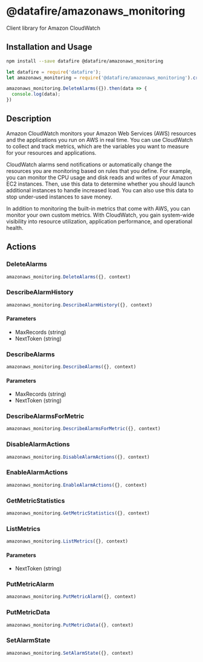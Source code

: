 # @datafire/amazonaws_monitoring

Client library for Amazon CloudWatch

## Installation and Usage
```bash
npm install --save datafire @datafire/amazonaws_monitoring
```

```js
let datafire = require('datafire');
let amazonaws_monitoring = require('@datafire/amazonaws_monitoring').create();

amazonaws_monitoring.DeleteAlarms({}).then(data => {
  console.log(data);
})
```

## Description
<p>Amazon CloudWatch monitors your Amazon Web Services (AWS) resources and the applications you run on AWS in real time. You can use CloudWatch to collect and track metrics, which are the variables you want to measure for your resources and applications.</p> <p>CloudWatch alarms send notifications or automatically change the resources you are monitoring based on rules that you define. For example, you can monitor the CPU usage and disk reads and writes of your Amazon EC2 instances. Then, use this data to determine whether you should launch additional instances to handle increased load. You can also use this data to stop under-used instances to save money.</p> <p>In addition to monitoring the built-in metrics that come with AWS, you can monitor your own custom metrics. With CloudWatch, you gain system-wide visibility into resource utilization, application performance, and operational health.</p>

## Actions
### DeleteAlarms



```js
amazonaws_monitoring.DeleteAlarms({}, context)
```


### DescribeAlarmHistory



```js
amazonaws_monitoring.DescribeAlarmHistory({}, context)
```

#### Parameters
* MaxRecords (string)
* NextToken (string)

### DescribeAlarms



```js
amazonaws_monitoring.DescribeAlarms({}, context)
```

#### Parameters
* MaxRecords (string)
* NextToken (string)

### DescribeAlarmsForMetric



```js
amazonaws_monitoring.DescribeAlarmsForMetric({}, context)
```


### DisableAlarmActions



```js
amazonaws_monitoring.DisableAlarmActions({}, context)
```


### EnableAlarmActions



```js
amazonaws_monitoring.EnableAlarmActions({}, context)
```


### GetMetricStatistics



```js
amazonaws_monitoring.GetMetricStatistics({}, context)
```


### ListMetrics



```js
amazonaws_monitoring.ListMetrics({}, context)
```

#### Parameters
* NextToken (string)

### PutMetricAlarm



```js
amazonaws_monitoring.PutMetricAlarm({}, context)
```


### PutMetricData



```js
amazonaws_monitoring.PutMetricData({}, context)
```


### SetAlarmState



```js
amazonaws_monitoring.SetAlarmState({}, context)
```


